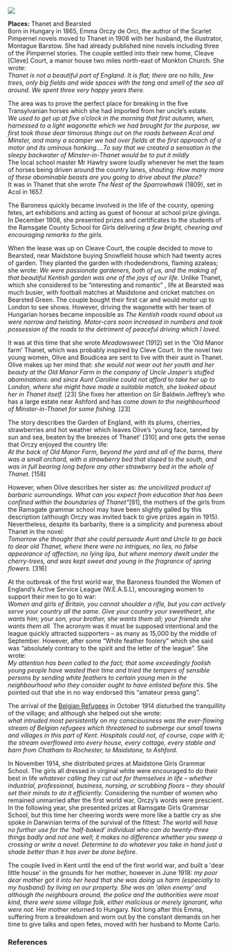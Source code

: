 <a href="https://dev.visual-essays.app"><img src="https://dev-visual-essays.netlify.app/images/ve-button.png"></a>

<param ve-config title="Baroness Emmuska Orczy (1865-1947)" author="Michelle Crowther" layout="vtl" banner="/images/banners/20c.jpg">

<param ve-entity eid="Q590422" aliases="Isle of Thanet">
<param ve-entity eid="Q1917280" aliases="Monkton">
<param ve-entity eid="Q2404354" aliases="Acol">
<param ve-entity eid="Q9033431" aliases="Minster">
<param ve-entity eid="Q736439" aliases="Ramsgate">
<param ve-entity eid="Q213180" aliases="Maidstone">
<param ve-entity eid="Q725261" aiases="Ashford">
<param ve-entity eid="Q2065577" aliases="Bearsted">

**Places:** Thanet and Bearsted   
Born in Hungary in 1865, Emma Orczy de Orci, the author of the Scarlet Pimpernel novels moved to Thanet in 1908 with her husband, the illustrator, Montague Barstow. She had already published nine novels including three of the Pimpernel stories. 
The couple settled into their new home, Cleave [Cleve] Court, a manor house two miles north-east of Monkton Church. She wrote:   
_Thanet is not a beautiful part of England. It is flat; there are no hills, few trees, only big fields and wide spaces with the tang and smell of the sea all around. We spent three very happy years there._   

The area was to prove the perfect place for breaking in the five Transylvanian horses which she had imported from her uncle’s estate.   
_We used to get up at five o’clock in the morning that first autumn, when, harnessed to a light wagonette which we had brought for the purpose, we first took those dear timorous things out on the roads between Acol and Minster, and many a scamper we had over fields at the first approach of a motor and its ominous honking….To say that we created a sensation in the sleepy backwater of Minster-in-Thanet would be to put it mildly_   
The local school master Mr Hawtry swore loudly whenever he met the team of horses being driven around the country lanes, shouting: _How many more of these abominable beasts are you going to drive about the place?_   
It was in Thanet that she wrote _The Nest of the Sparrowhawk_ (1809), set in Acol in 1657. 

The Baroness quickly became involved in the life of the county, opening fetes, art exhibitions and acting as guest of honour at school prize givings. In December 1908, she presented prizes and certificates to the students of the Ramsgate County School for Girls delivering _a few bright, cheering and encouraging remarks to the girls._

When the lease was up on Cleave Court, the couple decided to move to Bearsted, near Maidstone buying Snowfield house which had twenty acres of garden. They planted the garden with rhodedendrons, flaming azaleas; she wrote: _We were passionate gardeners, both of us, and the making of that beautiful Kentish garden was one of the joys of our life._ 
Unlike Thanet, which she considered to be “interesting and romantic” ,  life at Bearsted was much busier, with football matches at Maidstone and cricket matches on Bearsted Green. The couple bought their first car and would motor up to London to see shows.  However, driving the wagonette with her team of Hungarian horses became impossible as _The Kentish roads round about us were narrow and twisting. Motor-cars soon increased in numbers and took possession of the roads to the detriment of peaceful driving which I loved._

It was at this time that she wrote _Meadowsweet_ (1912) set in the ‘Old Manor farm’ Thanet, which was probably inspired by Cleve Court. 
In the novel two young women, Olive and Boudicea are sent to live with their aunt in Thanet. Olive makes up her mind that: _she would not wear out her youth and her beauty at the Old Manor Farm in the company of Uncle Jasper’s stuffed abominations: and since Aunt Caroline could not afford to take her up to London, where she might have made a suitable match, she looked about her in Thanet itself._  [23] She fixes her attention on Sir Baldwin Jeffrey’s who has a large estate near Ashford and has _come down to the neighbourhood of Minster-in-Thanet for some fishing._  [23]

The story describes the Garden of England, with its plums, cherries, strawberries and hot weather which leaves Olive’s 'young face, tanned by sun and sea, beaten by the breezes of Thanet'  [310] and one gets the sense that Orczy enjoyed the country life:   
_At the back of Old Manor Farm, beyond the yard and all of the barns, there was a small orchard, with a strawberry bed that sloped to the south, and was in full bearing long before any other strawberry bed in the whole of Thanet._  [158] 

However, when Olive describes her sister as: _the uncivilized product of barbaric surroundings. What can you expect from education that has been confined within the boundaries of Thanet”_[91], the mothers of the girls from the Ramsgate grammar school may have been slightly galled by this description (although Orczy was invited back to give prizes again in 1915). Nevertheless, despite its barbarity, there is a simplicity and pureness about Thanet in the novel:   
_Tomorrow she thought that she could persuade Aunt and Uncle to go back to dear old Thanet, where there were no intrigues, no lies, no false appearance of affection, no lying lips, but where memory dwelt under the cherry-trees, and was kept sweet and young in the fragrance of spring flowers._ [316]

At the outbreak of the first world war, the Baroness founded the Women of England’s Active Service League (W.E.A.S.L), encouraging women to support their men to go to war:   
_Women and girls of Britain, you cannot shoulder a rifle, but you can actively serve your country all the same. Give your country your sweetheart, she wants him; your son, your brother, she wants them all; your friends she wants them all._ 
The acronym was it must be supposed intentional and the league quickly attracted supporters – as many as 15,000 by the middle of September. However, after some “White feather foolery” which she said was “absolutely contrary to the spirit and the letter of the league”. She wrote:   
_My attention has been called to the fact; that some exceedingly foolish young people have wasted their time and tried the tempers of sensible persons by sending white feathers to certain young men in the neighbourhood who they consider ought to have enlisted before this._
She pointed out that she in no way endorsed this “amateur press gang”.  

The arrival of the [Belgian Refugees](/20c-belgian-refugees/) in October 1914 disturbed the tranquillity of the village; and although she helped out she wrote:   
_what intruded most persistently on my consciousness was the ever-flowing stream of Belgian refugees which threatened to submerge our small towns and villages in this part of Kent. Hospitals could not, of course, cope with it; the stream overflowed into every house, every cottage, every stable and barn from Chatham to Rochester, to Maidstone, to Ashford._  

In November 1914, she distributed prizes at Maidstone Girls Grammar School. The girls all dressed in virginal white were encouraged to do their best in life _whatever calling they cut out for themselves in life – whether industrial, professional, business, nursing, or scrubbing floors – they should set their minds to do it efficiently._  Considering the number of women who remained unmarried after the first world war, Orczy’s words were prescient. 
In the following year, she presented prizes at Ramsgate Girls Grammar School, but this time her cheering words were more like a battle cry as she spoke in Darwinian terms of the survival of the fittest: _The world will have no further use for the ‘half-baked’ individual who can do twenty-three things badly and not one well; it makes no difference whether you sweep a crossing or write a novel. Determine to do whatever you take in hand just a shade better than it has ever be done before._  

The couple lived in Kent until the end of the first world war, and built a 'dear little house' in the grounds for her mother, however in June 1918: _my poor dear mother got it into her head that she was doing us harm (especially to my husband) by living on our property. She was an ‘alien enemy’ and although the neighbours around, the police and the authorities were most kind, there were some village folk, either malicious or merely ignorant, who were not._  Her mother returned to Hungary. Not long after this Emma, suffering from a breakdown and worn out by the constant demands on her time to give talks and open fetes, moved with her husband to Monte Carlo. 

### References

[^ref1]: Orczy, E. [Links in the Chain of Life](http://gutenberg.net.au/ebooks20/2000341h.html)   
[^ref1]:  Orczy, E. [Links in the Chain of Life](http://gutenberg.net.au/ebooks20/2000341h.html)   
[^ref1]:  East Kent Times and Mail - Wednesday 02 December 1908   
[^ref1]:  Orczy, E. [Links in the Chain of Life](http://gutenberg.net.au/ebooks20/2000341h.html)   
[^ref1]:  East Kent Times and Mail - Wednesday 01 July 1908   
[^ref1]:  Orczy, E. Links in the Chain of Life http://gutenberg.net.au/ebooks20/2000341h.html   
[^ref1]:  Orczy, E. (1912) [Meadowsweet](https://archive.org/details/meadowsweet00orcziala?ref=ol&view=theater)   
  Orczy, E. (1912) [Meadowsweet](https://archive.org/details/meadowsweet00orcziala?ref=ol&view=theater)   
   Orczy, E. (1912) [Meadowsweet](https://archive.org/details/meadowsweet00orcziala?ref=ol&view=theater)   
   Orczy, E. (1912) [Meadowsweet](https://archive.org/details/meadowsweet00orcziala?ref=ol&view=theater)   
  Orczy, E. (1912) [Meadowsweet](https://archive.org/details/meadowsweet00orcziala?ref=ol&view=theater)   
  Orczy, E. (1912) [Meadowsweet](https://archive.org/details/meadowsweet00orcziala?ref=ol&view=theater)   
  Daily Mirror - Friday 04 September 1914   
  Kent Messenger & Gravesend Telegraph - Saturday 19 September 1914   
  Orczy, E. [Links in the Chain of Life](http://gutenberg.net.au/ebooks20/2000341h.html)   
  Kent Messenger & Gravesend Telegraph - Saturday 07 November 1914   
  Kent Messenger & Gravesend Telegraph - Saturday 07 November 1914   
  Thanet Advertiser - Saturday 09 October 1915   
   Orczy, E. [Links in the Chain of Life](http://gutenberg.net.au/ebooks20/2000341h.html)   

